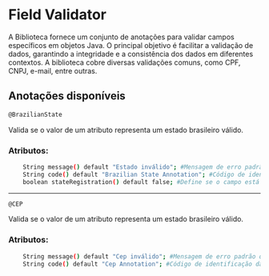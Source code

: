 # Field Validator

A Biblioteca fornece um conjunto de anotações para validar campos específicos em objetos Java. O principal objetivo é facilitar a validação de dados, garantindo a integridade e a consistência dos dados em diferentes contextos. A biblioteca cobre diversas validações comuns, como CPF, CNPJ, e-mail, entre outras.

## Anotações disponíveis

```bash
@BrazilianState
```
Valida se o valor de um atributo representa um estado brasileiro válido.

### Atributos: 
```bash
    String message() default "Estado inválido"; #Mensagem de erro padrão quando a validação falha.
    String code() default "Brazilian State Annotation"; #Código de identificação da anotação.
    boolean stateRegistration() default false; #Define se o campo está relacionado à inscrição estadual 
```
---
```bash
@CEP
```
Valida se o valor de um atributo representa um estado brasileiro válido.

### Atributos: 
```bash
    String message() default "Cep inválido"; #Mensagem de erro padrão quando a validação falha.
    String code() default "Cep Annotation"; #Código de identificação da anotação.
```
